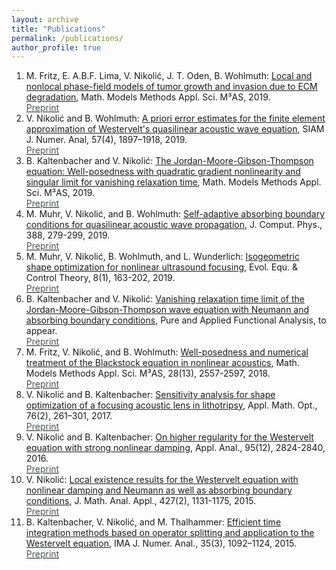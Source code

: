 ```yaml
---
layout: archive
title: "Publications"
permalink: /publications/
author_profile: true
---
```


  1. M. Fritz, E. A.B.F. Lima, V. Nikoli&#263;, J. T. Oden, B. Wohlmuth: [Local and nonlocal phase-field models of tumor growth and invasion due to ECM degradation](https://www.worldscientific.com/doi/abs/10.1142/S0218202519500519), Math. Models Methods Appl. Sci. M³AS, 2019.<br/>
[<font color='49524F'>Preprint</font>](https://arxiv.org/abs/1906.07788) 
   10. V. Nikoli&#263; and B. Wohlmuth: [A priori error estimates for the finite element approximation of Westervelt's quasilinear acoustic wave equation](https://epubs.siam.org/doi/abs/10.1137/19M1240873?mobileUi=0), SIAM J. Numer. Anal, 57(4), 1897–1918, 2019.<br/>
 [<font color='49524F'>Preprint</font>](https://arxiv.org/abs/1901.08510)
   9.  B. Kaltenbacher and V. Nikoli&#263;: [The Jordan-Moore-Gibson-Thompson equation: Well-posedness with quadratic gradient nonlinearity and singular limit for vanishing relaxation time](https://www.worldscientific.com/doi/abs/10.1142/S0218202519500532), Math. Models Methods Appl. Sci. M³AS, 2019.<br/>
   [<font color='49524F'>Preprint</font>](https://arxiv.org/pdf/1901.02795.pdf)
   8. M. Muhr, V. Nikoli&#263;, and B. Wohlmuth: [Self-adaptive absorbing boundary conditions for quasilinear acoustic wave propagation](https://www.sciencedirect.com/science/article/pii/S0021999119302086), J. Comput. Phys., 388, 279-299, 2019.<br/>
  [<font color='49524F'>Preprint</font>](https://arxiv.org/pdf/1811.12790.pdf)
   7. M. Muhr, V. Nikoli&#263;, B. Wohlmuth, and L. Wunderlich: [Isogeometric shape optimization for nonlinear ultrasound focusing](https://www.aimsciences.org/article/doi/10.3934/eect.2019010), Evol. Equ. & Control Theory, 8(1), 163-202, 2019.<br/>
   [<font color='49524F'>Preprint</font>](https://arxiv.org/pdf/1712.05228.pdf)
   6. B. Kaltenbacher and V. Nikoli&#263;: [Vanishing relaxation time limit of the Jordan-Moore-Gibson-Thompson wave equation with Neumann and absorbing boundary conditions](http://www.ybook.co.jp/pafa.html), Pure and Applied Functional Analysis, to appear.<br/>
   [<font color='49524F'>Preprint</font>](https://arxiv.org/pdf/1902.10606.pdf)
   5. M. Fritz, V. Nikoli&#263;, and B. Wohlmuth: [Well-posedness and numerical treatment of the Blackstock equation in nonlinear acoustics](https://www.worldscientific.com/doi/abs/10.1142/S0218202518500550), Math. Models Methods Appl. Sci. M³AS, 28(13), 2557-2597, 2018.<br/>
   [<font color='49524F'>Preprint</font>](https://arxiv.org/pdf/1806.05227.pdf)
   4. V. Nikoli&#263; and B. Kaltenbacher: [Sensitivity analysis for shape optimization of a focusing acoustic lens in lithotripsy](http://link.springer.com/article/10.1007/s00245-016-9340-x?wt_mc=internal.event.1.SEM.ArticleAuthorOnlineFirst), Appl. Math. Opt., 76(2), 261–301, 2017.<br/>
   [<font color='49524F'>Preprint</font>](https://arxiv.org/pdf/1506.02781.pdf)
   3. V. Nikoli&#263; and B. Kaltenbacher: [On higher regularity for the Westervelt equation with strong nonlinear damping](http://www.tandfonline.com/doi/abs/10.1080/00036811.2015.1114607), Appl. Anal., 95(12), 2824-2840, 2016.<br/>
   [<font color='49524F'>Preprint</font>](https://arxiv.org/pdf/1506.02125.pdf)
   2. V. Nikoli&#263;: [Local existence results for the Westervelt equation with nonlinear damping and Neumann as well as absorbing boundary conditions](http://www.sciencedirect.com/science/article/pii/S0022247X15001973), J. Math. Anal. Appl., 427(2), 1131-1175, 2015.<br/>
   [<font color='49524F'>Preprint</font>](https://arxiv.org/pdf/1408.2160.pdf)
   1. B. Kaltenbacher, V. Nikoli&#263;, and M. Thalhammer: [Efficient time integration methods based on operator splitting and application to the Westervelt equation](http://imajna.oxfordjournals.org/content/early/2014/06/04/imanum.dru029), IMA J. Numer. Anal., 35(3), 1092–1124, 2015.<br/>
   [<font color='49524F'>Preprint</font>](https://arxiv.org/pdf/1311.1224.pdf)
